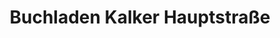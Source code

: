 ---
title: "Buchladen Kalker Hauptstraße"
url: /koeln/buchladen-kalker-hauptstrasse/
shop: Bücher
---